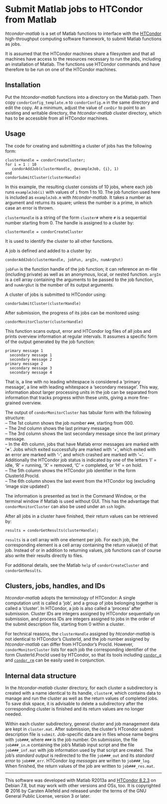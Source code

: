# Submit Matlab jobs to HTCondor from Matlab

*htcondor-matlab* is a set of Matlab functions to interface with the
[HTCondor](http://research.cs.wisc.edu/htcondor/) high-throughput computing
software framework, to submit Matlab functions as jobs.

It is assumed that the HTCondor machines share a filesystem and that all
machines have access to the resources necessary to run the jobs, including an
installation of Matlab. The functions use HTCondor commands and have therefore
to be run on one of the HTCondor machines.

## Installation

Put the *htcondor-matlab* functions into a directory on the Matlab path. Then
copy `condorConfig_template.m` to `condorConfig.m` in the same directory and
edit the copy. At a minimum, adjust the value of `conDir` to point to an
existing and writable directory, the *htcondor-matlab* cluster directory,
which has to be accessible from all HTCondor machines.

## Usage

The code for creating and submitting a cluster of jobs has the following form:

    clusterHandle = condorCreateCluster;
    for i = 1 : 10
       condorAddJob(clusterHandle, @exampleJob, {i}, 1)
    end
    condorSubmitCluster(clusterHandle)

In this example, the resulting cluster consists of 10 jobs, where each job
runs `exampleJob(i)` with values of `i` from 1 to 10. The job function used
here is included as `exampleJob.m` with *htcondor-matlab*. It takes a number
as argument and returns its square; unless the number is a prime, in which
case an error is thrown.

`clusterHandle` is a string of the form `cluster#` where `#` is a sequential
number starting from 0. The handle is assigned to a cluster by:

    clusterHandle = condorCreateCluster

It is used to identify the cluster to all other functions.

A job is defined and added to a cluster by:

    condorAddJob(clusterHandle, jobFun, argIn, numArgOut)

`jobFun` is the function handle of the job function; it can reference an
m-file (including private) as well as an anonymous, local, or nested function.
`argIn` is a cell array containing the arguments to be passed to the job
function, and `numArgOut` is the number of its output arguments.

A cluster of jobs is submitted to HTCondor using:

    condorSubmitCluster(clusterHandle)

After submission, the progress of its jobs can be monitored using:

    condorMonitorCluster(clusterHandle)

This function scans output, error and HTCondor log files of all jobs and
prints overview information at regular intervals. It assumes a specific form
of the output generated by the job function:

    primary message 1
      secondary message 1
      secondary message 2
    primary message 2
      secondary message 3
      secondary message 4

That is, a line with no leading whitespace is considered a ‘primary message’,
a line with leading whitespace a ‘secondary message’. This way, information
about larger processing units in the job can be separated from information
that tracks progress within these units, giving a more fine-grained overview.

The output of `condorMonitorCluster` has tabular form with the following
structure:  
– The 1st column shows the job number `###`, starting from 000.  
– The 2nd column shows the last primary message.  
– The 3rd column shows the last secondary message since the last primary
message.  
– In the 4th column, jobs that have Matlab error messages are marked with ‘∗’.
Jobs which exited successfully are marked with ‘+’, which exited with an error
are marked with ‘-’, and which crashed are marked with ‘\~’. Additionally the
HTCondor job status is indicated by one of the letters ‘I’ = idle, ‘R’ =
running, ‘X’ = removed, ‘C’ = completed, or ‘H’ = on hold.  
– The 5th column shows the HTCondor job identifier in the form
ClusterId.ProcId.  
– The 6th column shows the last event from the HTCondor log (excluding ‘image
size updated’)

The information is presented as text in the Command Window, or the terminal
window if Matlab is used without GUI. This has the advantage that
`condorMonitorCluster` can also be used under an `ssh` login.

After all jobs in a cluster have finished, their return values can be
retrieved by:

    results = condorGetResults(clusterHandle);

`results` is a cell array with one element per job. For each job, the
corresponding element is a cell array containing the return value(s) of that
job. Instead of or in addition to returning values, job functions can of
course also write their results directly to files.

For additional details, see the Matlab `help` of `condorCreateCluster` and
`condorGetResults`.

## Clusters, jobs, handles, and IDs

*htcondor-matlab* adopts the terminology of HTCondor: A single computation
unit is called a ‘job’, and a group of jobs belonging together is called a
‘cluster’. In HTCondor, a job is also called a ‘process’ after submission.
Cluster IDs are integers assigned by HTCondor sequentially on submission, and
process IDs are integers assigned to jobs in the order of the submit
description file, starting from 0 within a cluster.

For technical reasons, the `clusterHandle` assigned by *htcondor-matlab* is
not identical to HTCondor’s ClusterId, and the job number assigned by
*htcondor-matlab* can differ from HTCondor’s ProcId. However,
`condorMonitorCluster` lists for each job the corresponding identifier of the
form ClusterId.ProcId used by HTCondor, so that its tools including
[`condor_q`](http://research.cs.wisc.edu/htcondor/manual/v8.2.3/condor_q.html)
and
[`condor_rm`](http://research.cs.wisc.edu/htcondor/manual/v8.2.3/condor_rm.html)
can be easily used in conjunction.

## Internal data structure

In the *htcondor-matlab* cluster directory, for each cluster a subdirectory is
created with a name identical to its handle, `cluster#`, which contains data
to manage and run the cluster as well as the return values of completed jobs.
To save disk space, it is advisable to delete a subdirectory after the
corresponding cluster is finished and its return values are no longer needed.

Within each cluster subdirectory, general cluster and job management data are
kept in `cluster.mat`. After submission, the cluster’s HTcondor submit
description file is `submit`. Job-specific data are in files whose name begins
with `job###`, where `###` is the job number. On submission, the file
`job###_in.m` containing the job’s Matlab input script and the file
`job###_inf.mat` with job information used by that script are created. The
job’s *standard output* is redirected to the file `job###_out` and its
*standard error* to `job###_err`. HTCondor *log messages* are written to
`job###_log`. When finished, the return values of the job are written to
`job###_res.mat`.

------------------------------------------------------------------------------

This software was developed with Matlab R2013a and [HTCondor
8.2.3](http://research.cs.wisc.edu/htcondor/manual/v8.2.3/index.html) on
Debian 7.8, but may work with other versions and OSs, too. It is copyrighted ©
2016 by Carsten Allefeld and released under the terms of the GNU General
Public License, version 3 or later.
